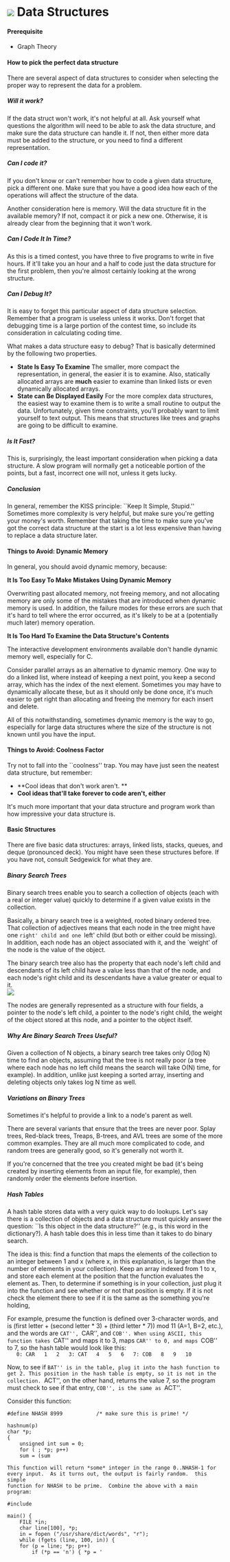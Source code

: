 # ![][1] Data Structures

#### Prerequisite
* Graph Theory

#### How to pick the perfect data structure

There are several aspect of data structures to consider when selecting the proper way to represent the data for a problem.

##### Will it work?

If the data struct won't work, it's not helpful at all. Ask yourself what questions the algorithm will need to be able to ask the data structure, and make sure the data structure can handle it. If not, then either more data must be added to the structure, or you need to find a different representation.

##### Can I code it?

If you don't know or can't remember how to code a given data structure, pick a different one. Make sure that you have a good idea how each of the operations will affect the structure of the data.

Another consideration here is memory. Will the data structure fit in the available memory? If not, compact it or pick a new one. Otherwise, it is already clear from the beginning that it won't work.

##### Can I Code It In Time?

As this is a timed contest, you have three to five programs to write in five hours. If it'll take you an hour and a half to code just the data structure for the first problem, then you're almost certainly looking at the wrong structure.

##### Can I Debug It?

It is easy to forget this particular aspect of data structure selection. Remember that a program is useless unless it works. Don't forget that debugging time is a large portion of the contest time, so include its consideration in calculating coding time.

What makes a data structure easy to debug? That is basically determined by the following two properties.

* **State Is Easy To Examine** The smaller, more compact the representation, in general, the easier it is to examine. Also, statically allocated arrays are **much** easier to examine than linked lists or even dynamically allocated arrays.
* **State can Be Displayed Easily** For the more complex data structures, the easiest way to examine them is to write a small routine to output the data. Unfortunately, given time constraints, you'll probably want to limit yourself to text output. This means that structures like trees and graphs are going to be difficult to examine.

##### Is It Fast?

This is, surprisingly, the least important consideration when picking a data structure. A slow program will normally get a noticeable portion of the points, but a fast, incorrect one will not, unless it gets lucky.

##### Conclusion

In general, remember the KISS principle: ``Keep It Simple, Stupid.'' Sometimes more complexity is very helpful, but make sure you're getting your money's worth. Remember that taking the time to make sure you've got the correct data structure at the start is a lot less expensive than having to replace a data structure later.

#### Things to Avoid: Dynamic Memory

In general, you should avoid dynamic memory, because:

**It Is Too Easy To Make Mistakes Using Dynamic Memory**

Overwriting past allocated memory, not freeing memory, and not allocating memory are only some of the mistakes that are introduced when dynamic memory is used. In addition, the failure modes for these errors are such that it's hard to tell where the error occurred, as it's likely to be at a (potentially much later) memory operation.

**It Is Too Hard To Examine the Data Structure's Contents**

The interactive development environments available don't handle dynamic memory well, especially for C.

Consider parallel arrays as an alternative to dynamic memory. One way to do a linked list, where instead of keeping a next point, you keep a second array, which has the index of the next element. Sometimes you may have to dynamically allocate these, but as it should only be done once, it's much easier to get right than allocating and freeing the memory for each insert and delete.

All of this notwithstanding, sometimes dynamic memory is the way to go, especially for large data structures where the size of the structure is not known until you have the input.

####  Things to Avoid: Coolness Factor

Try not to fall into the ``coolness'' trap. You may have just seen the neatest data structure, but remember:

* **Cool ideas that don't work aren't. **
* **Cool ideas that'll take forever to code aren't, either**

It's much more important that your data structure and program work than how impressive your data structure is.

#### Basic Structures

There are five basic data structures: arrays, linked lists, stacks, queues, and deque (pronounced deck). You might have seen these structures before. If you have not, consult Sedgewick for what they are.

##### Binary Search Trees

Binary search trees enable you to search a collection of objects (each with a real or integer value) quickly to determine if a given value exists in the collection.

Basically, a binary search tree is a weighted, rooted binary ordered tree. That collection of adjectives means that each node in the tree might have one `right' child and one `left' child (but both or either could be missing). In addition, each node has an object associated with it, and the `weight' of the node is the value of the object.

The binary search tree also has the property that each node's left child and descendants of its left child have a value less than that of the node, and each node's right child and its descendants have a value greater or equal to it.   
![][2]  

The nodes are generally represented as a structure with four fields, a pointer to the node's left child, a pointer to the node's right child, the weight of the object stored at this node, and a pointer to the object itself.

##### Why Are Binary Search Trees Useful?

Given a collection of N objects, a binary search tree takes only O(log N) time to find an objects, assuming that the tree is not really poor (a tree where each node has no left child means the search will take O(N) time, for example). In addition, unlike just keeping a sorted array, inserting and deleting objects only takes log N time as well.

##### Variations on Binary Trees

Sometimes it's helpful to provide a link to a node's parent as well.

There are several variants that ensure that the trees are never poor. Splay trees, Red-black trees, Treaps, B-trees, and AVL trees are some of the more common examples. They are all much more complicated to code, and random trees are generally good, so it's generally not worth it.

If you're concerned that the tree you created might be bad (it's being created by inserting elements from an input file, for example), then randomly order the elements before insertion.

##### Hash Tables

A hash table stores data with a very quick way to do lookups. Let's say there is a collection of objects and a data structure must quickly answer the question: ``Is this object in the data structure?'' (e.g., is this word in the dictionary?). A hash table does this in less time than it takes to do binary search.

The idea is this: find a function that maps the elements of the collection to an integer between 1 and x (where x, in this explanation, is larger than the number of elements in your collection). Keep an array indexed from 1 to x, and store each element at the position that the function evaluates the element as. Then, to determine if something is in your collection, just plug it into the function and see whether or not that position is empty. If it is not check the element there to see if it is the same as the something you're holding,

For example, presume the function is defined over 3-character words, and is (first letter + (second letter * 3) + (third letter * 7)) mod 11 (A=1, B=2, etc.), and the words are ``CAT'', ``CAR'', and ``COB''. When using ASCII, this function takes ``CAT'' and maps it to 3, maps ``CAR'' to 0, and maps ``COB'' to 7, so the hash table would look like this:   
`   
0: CAR  
1  
2  
3: CAT  
4  
5  
6  
7: COB  
8  
9  
10  
`

Now, to see if ``BAT'' is in the table, plug it into the hash function to get 2. This position in the hash table is empty, so it is not in the collection. ``ACT'', on the other hand, returns the value 7, so the program must check to see if that entry, ``COB'', is the same as ``ACT''.

Consider this function:

    #define NHASH 8999           /* make sure this is prime! */

    hashnum(p)
    char *p;
    {
        unsigned int sum = 0;
        for ( ; *p; p++)
    	sum = (sum

    This function will return *some* integer in the range 0..NHASH-1 for
    every input.  As it turns out, the output is fairly random.  this simple
    function for NHASH to be prime.  Combine the above with a main program:

    #include

    main() {
        FILE *in;
        char line[100], *p;
        in = fopen ("/usr/share/dict/words", "r");
        while (fgets (line, 100, in)) {
    	for (p = line; *p; p++)
    	    if (*p == 'n') { *p = '

[1]: http://train.usaco.org/usaco/cowhead2.gif
[2]: http://train.usaco.org/usaco/TEXT/ds.bst.gif